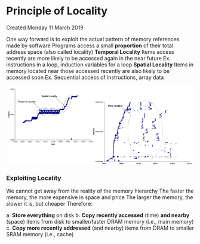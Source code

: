 # Principle of Locality
Created Monday 11 March 2019

One way forward is to exploit the actual pattern of memory references made by software
Programs access a small **proportion** of their total address space (also called locality)
**Temporal Locality**
Items access recently are more likely to be accessed again in the near future
Ex. instructions in a loop, induction variables for a loop
**Spatial Locality**
Items in memory located near those accessed recently are also likely to be accessed soon
Ex. Sequential access of instructions, array data

![](./Principle_of_Locality/pasted_image.png)

### Exploiting Locality
We cannot get away from the reality of the memory hierarchy
The faster the memory, the more expensive in space and price
The larger the memory, the slower it is, but cheaper
Therefore:

a. **Store everything** on disk
b. **Copy recently accessed** (time) **and nearby** (space) items from disk to smaller/faster DRAM memory (i.e., main memory)
c. **Copy more recently addressed** (and nearby) items from DRAM to smaller SRAM memory (i.e., cache)


